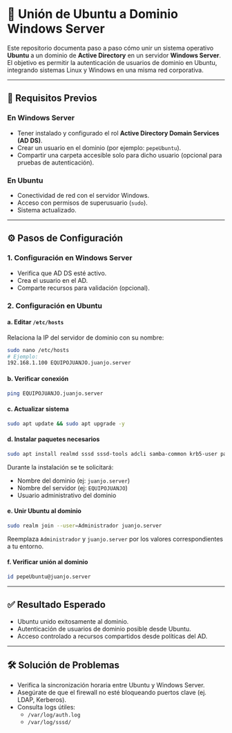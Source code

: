 # 🔗 Unión de Ubuntu a Dominio Windows Server

Este repositorio documenta paso a paso cómo unir un sistema operativo **Ubuntu** a un dominio de **Active Directory** en un servidor **Windows Server**.  
El objetivo es permitir la autenticación de usuarios de dominio en Ubuntu, integrando sistemas Linux y Windows en una misma red corporativa.

---

## 🧩 Requisitos Previos

### En Windows Server
- Tener instalado y configurado el rol **Active Directory Domain Services (AD DS)**.
- Crear un usuario en el dominio (por ejemplo: `pepeUbuntu`).
- Compartir una carpeta accesible solo para dicho usuario (opcional para pruebas de autenticación).

### En Ubuntu
- Conectividad de red con el servidor Windows.
- Acceso con permisos de superusuario (`sudo`).
- Sistema actualizado.

---

## ⚙️ Pasos de Configuración

### 1. Configuración en Windows Server
- Verifica que AD DS esté activo.
- Crea el usuario en el AD.
- Comparte recursos para validación (opcional).

### 2. Configuración en Ubuntu

#### a. Editar `/etc/hosts`
Relaciona la IP del servidor de dominio con su nombre:

```bash
sudo nano /etc/hosts
# Ejemplo:
192.168.1.100 EQUIPOJUANJO.juanjo.server
```

#### b. Verificar conexión

```bash
ping EQUIPOJUANJO.juanjo.server
```

#### c. Actualizar sistema

```bash
sudo apt update && sudo apt upgrade -y
```

#### d. Instalar paquetes necesarios

```bash
sudo apt install realmd sssd sssd-tools adcli samba-common krb5-user packagekit -y
```

Durante la instalación se te solicitará:
- Nombre del dominio (ej: `juanjo.server`)
- Nombre del servidor (ej: `EQUIPOJUANJO`)
- Usuario administrativo del dominio

#### e. Unir Ubuntu al dominio

```bash
sudo realm join --user=Administrador juanjo.server
```

Reemplaza `Administrador` y `juanjo.server` por los valores correspondientes a tu entorno.

#### f. Verificar unión al dominio

```bash
id pepeUbuntu@juanjo.server
```

---

## ✅ Resultado Esperado

- Ubuntu unido exitosamente al dominio.
- Autenticación de usuarios de dominio posible desde Ubuntu.
- Acceso controlado a recursos compartidos desde políticas del AD.

---

## 🛠️ Solución de Problemas

- Verifica la sincronización horaria entre Ubuntu y Windows Server.
- Asegúrate de que el firewall no esté bloqueando puertos clave (ej. LDAP, Kerberos).
- Consulta logs útiles:
  - `/var/log/auth.log`
  - `/var/log/sssd/`
